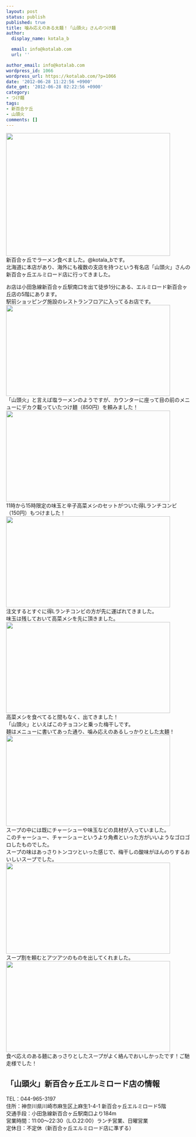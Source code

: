 ```yaml
---
layout: post
status: publish
published: true
title: 噛み応えのある太麺！「山頭火」さんのつけ麺
author:
  display_name: kotala_b

  email: info@kotalab.com
  url: ''

author_email: info@kotalab.com
wordpress_id: 1066
wordpress_url: https://kotalab.com/?p=1066
date: '2012-06-28 11:22:56 +0900'
date_gmt: '2012-06-28 02:22:56 +0900'
category:
- つけ麺
tags:
- 新百合ケ丘
- 山頭火
comments: []
---
```

<p><a href="https://kotalab.com/wp-content/uploads/ramen_120627_01.jpg" target="_blank"><img src="https://kotalab.com/wp-content/uploads/ramen_120627_01.jpg" alt="" title="ramen_120627_01" width="448" height="336" class="alignnone size-full wp-image-1068" /></a><br />
新百合ヶ丘でラーメン食べました。@kotala_bです。<br />
北海道に本店があり、海外にも複数の支店を持つという有名店「山頭火」さんの新百合ヶ丘エルミロード店に行ってきました。<br />
</p>
<!--more-->
<p>お店は小田急線新百合ヶ丘駅南口を出て徒歩1分にある、エルミロード新百合ヶ丘店の5階にあります。<br />
駅前ショッピング施設のレストランフロアに入ってるお店です。<br />
<a href="https://kotalab.com/wp-content/uploads/ramen_120627_03.jpg" target="_blank"><img src="https://kotalab.com/wp-content/uploads/ramen_120627_03.jpg" alt="" title="ramen_120627_03" width="448" height="249" class="alignnone size-full wp-image-1070" /></a><br />
「山頭火」と言えば塩ラーメンのようですが、カウンターに座って目の前のメニューにデカク載っていたつけ麺（850円）を頼みました！<br />
<a href="https://kotalab.com/wp-content/uploads/ramen_120627_02.jpg" target="_blank"><img src="https://kotalab.com/wp-content/uploads/ramen_120627_02.jpg" alt="" title="ramen_120627_02" width="448" height="249" class="alignnone size-full wp-image-1069" /></a><br />
11時から15時限定の味玉と辛子高菜メシのセットがついた得Lランチコンビ（150円）もつけました！<br />
<a href="https://kotalab.com/wp-content/uploads/ramen_120627_08.jpg" target="_blank"><img src="https://kotalab.com/wp-content/uploads/ramen_120627_08.jpg" alt="" title="ramen_120627_08" width="448" height="249" class="alignnone size-full wp-image-1080" /></a><br />
注文するとすぐに得Lランチコンビの方が先に運ばれてきました。<br />
味玉は残しておいて高菜メシを先に頂きました。<br />
<a href="https://kotalab.com/wp-content/uploads/ramen_120627_05.jpg" target="_blank"><img src="https://kotalab.com/wp-content/uploads/ramen_120627_05.jpg" alt="" title="ramen_120627_05" width="448" height="249" class="alignnone size-full wp-image-1072" /></a><br />
高菜メシを食べてると間もなく、出てきました！<br />
「山頭火」といえばこのチョコンと乗った梅干しです。<br />
麺はメニューに書いてあった通り、噛み応えのあるしっかりとした太麺！<br />
<a href="https://kotalab.com/wp-content/uploads/ramen_120627_04.jpg" target="_blank"><img src="https://kotalab.com/wp-content/uploads/ramen_120627_04.jpg" alt="" title="ramen_120627_04" width="448" height="249" class="alignnone size-full wp-image-1071" /></a><br />
スープの中には既にチャーシューや味玉などの具材が入っていました。<br />
このチャーシュー、チャーシューというより角煮といった方がいいようなゴロゴロしたものでした。<br />
スープの味はあっさりトンコツといった感じで、梅干しの酸味がほんのりするおいしいスープでした。<br />
<a href="https://kotalab.com/wp-content/uploads/ramen_120627_06.jpg" target="_blank"><img src="https://kotalab.com/wp-content/uploads/ramen_120627_06.jpg" alt="" title="ramen_120627_06" width="448" height="249" class="alignnone size-full wp-image-1073" /></a><br />
スープ割を頼むとアツアツのものを出してくれました。<br />
<a href="https://kotalab.com/wp-content/uploads/ramen_120627_07.jpg" target="_blank"><img src="https://kotalab.com/wp-content/uploads/ramen_120627_07.jpg" alt="" title="ramen_120627_07" width="448" height="249" class="alignnone size-full wp-image-1067" /></a><br />
食べ応えのある麺にあっさりとしたスープがよく絡んでおいしかったです！ご馳走様でした！</p>
<h2>「山頭火」新百合ヶ丘エルミロード店の情報</h2>
<p>TEL：044-965-3197<br />
住所：神奈川県川崎市麻生区上麻生1-4-1 新百合ヶ丘エルミロード5階<br />
交通手段：小田急線新百合ヶ丘駅南口より184m<br />
営業時間：11:00～22:30（L.O.22:00）ランチ営業、日曜営業<br />
定休日：不定休（新百合ヶ丘エルミロード店に準ずる）</p>
